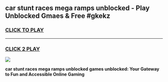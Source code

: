 
## car stunt races mega ramps unblocked - Play Unblocked Gmaes & Free #gkekz
<h3>
<a href="https://news.freeplayer.one?title=car_stunt_races_mega_ramps_unblocked&ref=26F">CLICK TO PLAY</a></h3>
<hr>

<h3>
<a href="https://news.freeplayer.one?title=car_stunt_races_mega_ramps_unblocked&ref=26F">CLICK 2 PLAY</a>
  
</h3>

<a href="https://news.freeplayer.one?title=car_stunt_races_mega_ramps_unblocked&ref=26F/"><img src="https://clearcache.store/games.png"></a>


**car stunt races mega ramps unblocked games unblocked: Your Gateway to Fun and Accessible Online Gaming**

